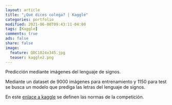 ```yaml
---
layout: article
title: "¿Qué dices colega? | Kaggle"
categories: portfolio
modified: 2021-06-08T09:43:11-04:00
tags: [Kaggle]
comments: true
ads: false
share: false
image:
  feature: QDC1024x345.jpg
  teaser: kaggle2.png
---
```


Predicción mediante imágenes del lenguaje de signos.

Mediante un dataset de 9000 imágenes para entrenamiento y 1150 para test se busca
un modelo que prediga las letras del lenguaje de signos.  

En este [enlace a kaggle](https://www.kaggle.com/c/que-dices-colega/overview) se definen las normas de la competición.


